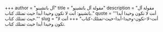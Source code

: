 +++
author = "آل باتشينو"
title = "مقولة آل باتشينو"
description = "مقولة آل باتشينو: أنت لا تكون وحيدا أبدا حيث تمتلك كتاب."
quote = '''أنت لا تكون وحيدا أبدا حيث تمتلك كتاب.'''
slug = "أنت-لا-تكون-وحيدا-أبدا-حيث-تمتلك-كتاب"
+++
أنت لا تكون وحيدا أبدا حيث تمتلك كتاب.
